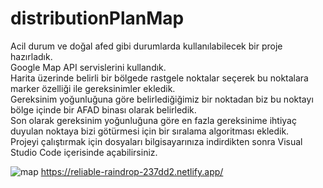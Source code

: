 # distributionPlanMap
Acil durum ve doğal afed gibi durumlarda kullanılabilecek bir proje hazırladık. <br>
Google Map API servislerini kullandık.<br>
Harita üzerinde belirli bir bölgede rastgele noktalar seçerek bu noktalara marker özelliği ile gereksinimler ekledik.<br>
Gereksinim yoğunluğuna göre belirlediğiğimiz bir noktadan biz bu noktayı bölge içinde bir AFAD binası olarak belirledik.<br>
Son olarak gereksinim yoğunluğuna göre en fazla gereksinime ihtiyaç duyulan noktaya bizi götürmesi için bir sıralama algoritması ekledik.<br>
Projeyi çalıştırmak için dosyaları bilgisayarınıza indirdikten sonra Visual Studio Code içerisinde açabilirsiniz.

![map](https://user-images.githubusercontent.com/109385794/235369285-2ea401c1-13e7-4a14-b407-b1ec98c910b7.png)
https://reliable-raindrop-237dd2.netlify.app/

